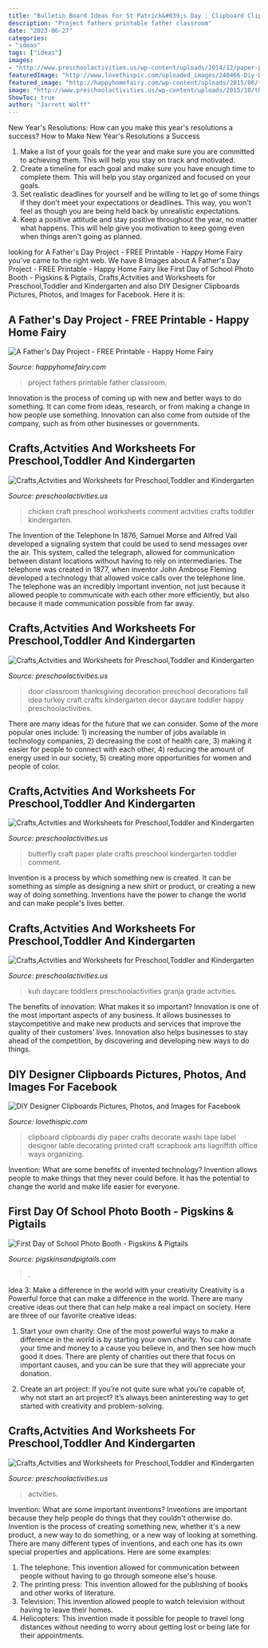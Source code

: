 ```yaml
---
title: "Bulletin Board Ideas For St Patrick&#039;s Day : Clipboard Clipboards Diy Paper Crafts Decorate Washi Tape Label Designer Lable Decorating Printed Craft Scrapbook Arts Liagriffith Office Ways Organizing"
description: "Project fathers printable father classroom"
date: "2023-06-27"
categories:
- "ideas"
tags: ["ideas"]
images:
- "http://www.preschoolactivities.us/wp-content/uploads/2014/12/paper-plate-butterfly-craft.jpg"
featuredImage: "http://www.lovethispic.com/uploaded_images/240466-Diy-Designer-Clipboards.jpg"
featured_image: "http://happyhomefairy.com/wp-content/uploads/2015/06/fathers-day-project-free-printable.jpg"
image: "http://www.preschoolactivities.us/wp-content/uploads/2015/10/thanksgiving-door-decoration.jpg"
ShowToc: true
author: "Jarrett Wolff"
---
```



New Year's Resolutions: How can you make this year's resolutions a success?
How to Make New Year's Resolutions a Success
1. Make a list of your goals for the year and make sure you are committed to achieving them. This will help you stay on track and motivated.
2. Create a timeline for each goal and make sure you have enough time to complete them. This will help you stay organized and focused on your goals.
3. Set realistic deadlines for yourself and be willing to let go of some things if they don't meet your expectations or deadlines. This way, you won't feel as though you are being held back by unrealistic expectations.
4. Keep a positive attitude and stay positive throughout the year, no matter what happens. This will help give you motivation to keep going even when things aren't going as planned.

	

		
looking for A Father&#039;s Day Project - FREE Printable - Happy Home Fairy you've came to the right web. We have 8 Images about A Father&#039;s Day Project - FREE Printable - Happy Home Fairy like First Day of School Photo Booth - Pigskins &amp; Pigtails, Crafts,Actvities and Worksheets for Preschool,Toddler and Kindergarten and also DIY Designer Clipboards Pictures, Photos, and Images for Facebook. Here it is:
		
    
## A Father&#039;s Day Project - FREE Printable - Happy Home Fairy

<img loading=lazy src="http://happyhomefairy.com/wp-content/uploads/2015/06/fathers-day-project-free-printable.jpg" onerror="this.onerror=null;this.src='https://tse3.mm.bing.net/th?id=OIP.ROKc2cMkKvwf_uFs8lzl3QHaLH&amp;pid=15.1';" alt="A Father&#039;s Day Project - FREE Printable - Happy Home Fairy">

_Source: happyhomefairy.com_

>project fathers printable father classroom. 

	

Innovation is the process of coming up with new and better ways to do something. It can come from ideas, research, or from making a change in how people use something. Innovation can also come from outside of the company, such as from other businesses or governments.

    
## Crafts,Actvities And Worksheets For Preschool,Toddler And Kindergarten

<img loading=lazy src="http://www.preschoolactivities.us/wp-content/uploads/2014/12/chicken-craft1.jpg" onerror="this.onerror=null;this.src='https://tse2.mm.bing.net/th?id=OIP.QXz_4eZJ-Iy1q3RhQd1nPQHaJ4&amp;pid=15.1';" alt="Crafts,Actvities and Worksheets for Preschool,Toddler and Kindergarten">

_Source: preschoolactivities.us_

>chicken craft preschool worksheets comment actvities crafts toddler kindergarten. 

	

The Invention of the Telephone
In 1876, Samuel Morse and Alfred Vail developed a signaling system that could be used to send messages over the air. This system, called the telegraph, allowed for communication between distant locations without having to rely on intermediaries. The telephone was created in 1877, when inventor John Ambrose Fleming developed a technology that allowed voice calls over the telephone line. The telephone was an incredibly important invention, not just because it allowed people to communicate with each other more efficiently, but also because it made communication possible from far away.

    
## Crafts,Actvities And Worksheets For Preschool,Toddler And Kindergarten

<img loading=lazy src="http://www.preschoolactivities.us/wp-content/uploads/2015/10/thanksgiving-door-decoration.jpg" onerror="this.onerror=null;this.src='https://tse2.mm.bing.net/th?id=OIP.6PmheqnkrKN7lXulfuNAAAAAAA&amp;pid=15.1';" alt="Crafts,Actvities and Worksheets for Preschool,Toddler and Kindergarten">

_Source: preschoolactivities.us_

>door classroom thanksgiving decoration preschool decorations fall idea turkey craft crafts kindergarten decor daycare toddler happy preschoolactivities. 

	

There are many ideas for the future that we can consider. Some of the more popular ones include: 1) increasing the number of jobs available in technology companies, 2) decreasing the cost of health care, 3) making it easier for people to connect with each other, 4) reducing the amount of energy used in our society, 5) creating more opportunities for women and people of color.

    
## Crafts,Actvities And Worksheets For Preschool,Toddler And Kindergarten

<img loading=lazy src="http://www.preschoolactivities.us/wp-content/uploads/2014/12/paper-plate-butterfly-craft.jpg" onerror="this.onerror=null;this.src='https://tse4.mm.bing.net/th?id=OIP.loUEhq5CLtW_SG6Q1MnMkAHaFj&amp;pid=15.1';" alt="Crafts,Actvities and Worksheets for Preschool,Toddler and Kindergarten">

_Source: preschoolactivities.us_

>butterfly craft paper plate crafts preschool kindergarten toddler comment. 

	

Invention is a process by which something new is created. It can be something as simple as designing a new shirt or product, or creating a new way of doing something. Inventions have the power to change the world and can make people's lives better.

    
## Crafts,Actvities And Worksheets For Preschool,Toddler And Kindergarten

<img loading=lazy src="https://www.preschoolactivities.us/wp-content/uploads/2015/03/cow-bulletin-board-ideas-1.jpg" onerror="this.onerror=null;this.src='https://tse1.mm.bing.net/th?id=OIP.j4yzzjE_Y08yvE8nk0LMyQHaLH&amp;pid=15.1';" alt="Crafts,Actvities and Worksheets for Preschool,Toddler and Kindergarten">

_Source: preschoolactivities.us_

>kuh daycare toddlers preschoolactivities granja grade actvities. 

	

The benefits of innovation: What makes it so important?
Innovation is one of the most important aspects of any business. It allows businesses to staycompetitive and make new products and services that improve the quality of their customers’ lives. Innovation also helps businesses to stay ahead of the competition, by discovering and developing new ways to do things.

    
## DIY Designer Clipboards Pictures, Photos, And Images For Facebook

<img loading=lazy src="http://www.lovethispic.com/uploaded_images/240466-Diy-Designer-Clipboards.jpg" onerror="this.onerror=null;this.src='https://tse3.mm.bing.net/th?id=OIP.3WuaFjyuSXbPg3fa1oTHzQHaP2&amp;pid=15.1';" alt="DIY Designer Clipboards Pictures, Photos, and Images for Facebook">

_Source: lovethispic.com_

>clipboard clipboards diy paper crafts decorate washi tape label designer lable decorating printed craft scrapbook arts liagriffith office ways organizing. 

	

Invention: What are some benefits of invented technology?
Invention allows people to make things that they never could before. It has the potential to change the world and make life easier for everyone.

    
## First Day Of School Photo Booth - Pigskins &amp; Pigtails

<img loading=lazy src="https://www.pigskinsandpigtails.com/wp-content/uploads/2015/08/first-day-kinder-photo-booth-1.jpg" onerror="this.onerror=null;this.src='https://tse2.mm.bing.net/th?id=OIP.iTtnJc1tZ8mBslUWZ3u1zQHaJ4&amp;pid=15.1';" alt="First Day of School Photo Booth - Pigskins &amp; Pigtails">

_Source: pigskinsandpigtails.com_

>. 

	

Idea 3: Make a difference in the world with your creativity
Creativity is a Powerful force that can make a difference in the world. There are many creative ideas out there that can help make a real impact on society. Here are three of our favorite creative ideas:
1. Start your own charity: One of the most powerful ways to make a difference in the world is by starting your own charity. You can donate your time and money to a cause you believe in, and then see how much good it does. There are plenty of charities out there that focus on important causes, and you can be sure that they will appreciate your donation.

2. Create an art project: If you’re not quite sure what you’re capable of, why not start an art project? It’s always been aninteresting way to get started with creativity and problem-solving.

    
## Crafts,Actvities And Worksheets For Preschool,Toddler And Kindergarten

<img loading=lazy src="https://www.preschoolactivities.us/wp-content/uploads/2015/01/paper-plate-octopus-craft.jpg" onerror="this.onerror=null;this.src='https://tse4.mm.bing.net/th?id=OIP.xaQvWssiO7yBeXhuNSJEfgHaJ3&amp;pid=15.1';" alt="Crafts,Actvities and Worksheets for Preschool,Toddler and Kindergarten">

_Source: preschoolactivities.us_

>actvities. 

	

Invention: What are some important inventions?
Inventions are important because they help people do things that they couldn't otherwise do. Invention is the process of creating something new, whether it's a new product, a new way to do something, or a new way of looking at something. There are many different types of inventions, and each one has its own special properties and applications. Here are some examples: 
1. The telephone: This invention allowed for communication between people without having to go through someone else's house.
2. The printing press: This invention allowed for the publishing of books and other works of literature.
3. Television: This invention allowed people to watch television without having to leave their homes.
4. Helicopters: This invention made it possible for people to travel long distances without needing to worry about getting lost or being late for their appointments.

